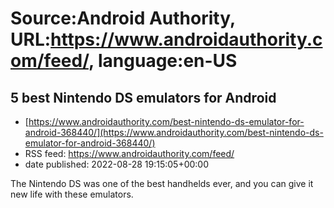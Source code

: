 # Source:Android Authority, URL:https://www.androidauthority.com/feed/, language:en-US

## 5 best Nintendo DS emulators for Android
 - [https://www.androidauthority.com/best-nintendo-ds-emulator-for-android-368440/](https://www.androidauthority.com/best-nintendo-ds-emulator-for-android-368440/)
 - RSS feed: https://www.androidauthority.com/feed/
 - date published: 2022-08-28 19:15:05+00:00

The Nintendo DS was one of the best handhelds ever, and you can give it new life with these emulators.

